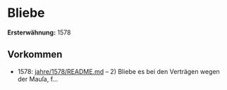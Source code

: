 # Bliebe

**Ersterwähnung:** 1578

## Vorkommen
- 1578: [jahre/1578/README.md](../jahre/1578/README.md) – 2) Bliebe es bei den Verträgen wegen der Mauſa,
f...
